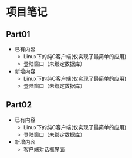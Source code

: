 # 项目笔记

## Part01

+ 已有内容
  + Linux下的纯C客户端(仅实现了最简单的应用)
  + 登陆窗口（未绑定数据库）
+ 新增内容
  + Linux下的纯C客户端(仅实现了最简单的应用)
  + 登陆窗口（未绑定数据库）

## Part02

+ 已有内容
  + Linux下的纯C客户端(仅实现了最简单的应用)
  + 登陆窗口（未绑定数据库）
+ 新增内容
  + 客户端对话框界面
  